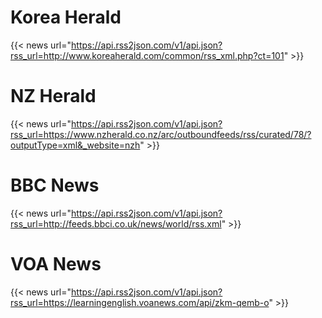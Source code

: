 # 


# Korea Herald
{{< news url="https://api.rss2json.com/v1/api.json?rss_url=http://www.koreaherald.com/common/rss_xml.php?ct=101" >}}

# NZ Herald
{{< news url="https://api.rss2json.com/v1/api.json?rss_url=https://www.nzherald.co.nz/arc/outboundfeeds/rss/curated/78/?outputType=xml&_website=nzh" >}}

# BBC News
{{< news url="https://api.rss2json.com/v1/api.json?rss_url=http://feeds.bbci.co.uk/news/world/rss.xml" >}}

# VOA News
{{< news url="https://api.rss2json.com/v1/api.json?rss_url=https://learningenglish.voanews.com/api/zkm-qemb-o" >}}

